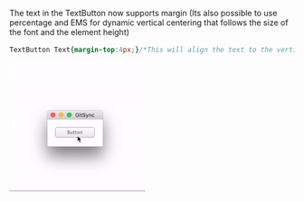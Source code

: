 The text in the TextButton now supports margin (Its also possible to use percentage and EMS for dynamic vertical centering that follows the size of the font and the element height)  <!--more--> 
```css
TextButton Text{margin-top:4px;}/*This will align the text to the vertical center*/
```
<img width="240" alt="img" src="https://raw.githubusercontent.com/stylekit/img/master/button_vid02844.gif">
